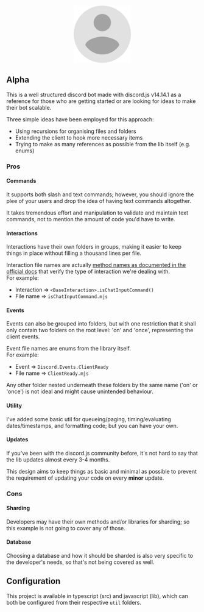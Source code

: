 <div align="center">
  <img width="150px" src="./avatar.png"/>
</div>

## Alpha

This is a well structured discord bot made with discord.js v14.14.1 as a reference for those who are getting started or are looking for ideas to make their bot scalable.

Three simple ideas have been employed for this approach:

- Using recursions for organising files and folders
- Extending the client to hook more necessary items
- Trying to make as many references as possible from the lib itself (e.g. enums)

### Pros

#### Commands

It supports both slash and text commands; however, you should ignore the plee of your users and drop the idea of having text commands altogether.

It takes tremendous effort and manipulation to validate and maintain text commands, not to mention the amount of code you'd have to write.

#### Interactions

Interactions have their own folders in groups, making it easier to keep things in place without filling a thousand lines per file.

Interaction file names are actually [method names as documented in the official docs](https://discord.js.org/docs/packages/discord.js/14.14.1/BaseInteraction:Class) that verify the type of interaction we're dealing with.<br>
For example:

- Interaction => `<BaseInteraction>.isChatInputCommand()`
- File name => `isChatInputCommand.mjs`

#### Events

Events can also be grouped into folders, but with one restriction that it shall only contain two folders on the root level: 'on' and 'once', representing the client events.

Event file names are enums from the library itself.<br>
For example:

- Event => `Discord.Events.ClientReady`
- File name => `ClientReady.mjs`

Any other folder nested underneath these folders by the same name ('on' or 'once') is not ideal and might cause unintended behaviour.

#### Utility

I've added some basic util for queueing/paging, timing/evaluating dates/timestamps, and formatting code; but you can have your own.

#### Updates

If you've been with the discord.js community before, it's not hard to say that the lib updates almost every 3-4 months.

This design aims to keep things as basic and minimal as possible to prevent the requirement of updating your code on every **minor** update.

### Cons

#### Sharding

Developers may have their own methods and/or libraries for sharding; so this example is not going to cover any of those.

#### Database

Choosing a database and how it should be sharded is also very specific to the developer's needs, so that's not being covered as well.

## Configuration

This project is available in typescript (src) and javascript (lib), which can both be configured from their respective `util` folders.
